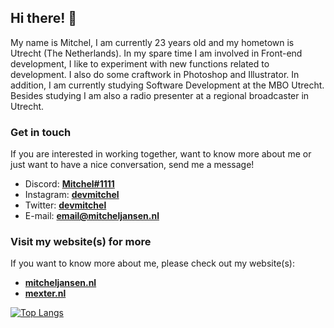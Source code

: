 ## Hi there! 👋

My name is Mitchel, I am currently 23 years old and my hometown is Utrecht (The Netherlands). In my spare time I am involved in Front-end development, I like to experiment with new functions related to development. I also do some craftwork in Photoshop and Illustrator. In addition, I am currently studying Software Development at the MBO Utrecht. Besides studying I am also a radio presenter at a regional broadcaster in Utrecht.

### Get in touch
If you are interested in working together, want to know more about me or just want to have a nice conversation, send me a message!
- Discord: **[Mitchel#1111](Mitchel#1111)**
- Instagram: **[devmitchel](https://instagram.com/devmitchel)**
- Twitter: **[devmitchel](https://twitter.com/devmitchel)**
- E-mail: **[email@mitcheljansen.nl](mailto:email@mitcheljansen.nl)**

### Visit my website(s) for more
If you want to know more about me, please check out my website(s):
- **[mitcheljansen.nl](https://mitcheljansen.nl)**
- **[mexter.nl](https://mexter.nl)**

[![Top Langs](https://github-readme-stats.vercel.app/api/top-langs/?username=Mitchel&layout=compact)](https://github.com/anuraghazra/github-readme-stats)
